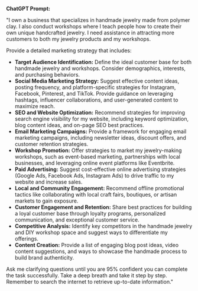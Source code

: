 **ChatGPT Prompt:**  

"I own a business that specializes in handmade jewelry made from polymer clay. I also conduct workshops where I teach people how to create their own unique handcrafted jewelry. I need assistance in attracting more customers to both my jewelry products and my workshops.  

Provide a detailed marketing strategy that includes:  

- **Target Audience Identification:** Define the ideal customer base for both handmade jewelry and workshops. Consider demographics, interests, and purchasing behaviors.  
- **Social Media Marketing Strategy:** Suggest effective content ideas, posting frequency, and platform-specific strategies for Instagram, Facebook, Pinterest, and TikTok. Provide guidance on leveraging hashtags, influencer collaborations, and user-generated content to maximize reach.  
- **SEO and Website Optimization:** Recommend strategies for improving search engine visibility for my website, including keyword optimization, blog content ideas, and on-page SEO best practices.  
- **Email Marketing Campaigns:** Provide a framework for engaging email marketing campaigns, including newsletter ideas, discount offers, and customer retention strategies.  
- **Workshop Promotion:** Offer strategies to market my jewelry-making workshops, such as event-based marketing, partnerships with local businesses, and leveraging online event platforms like Eventbrite.  
- **Paid Advertising:** Suggest cost-effective online advertising strategies (Google Ads, Facebook Ads, Instagram Ads) to drive traffic to my website and increase sales.  
- **Local and Community Engagement:** Recommend offline promotional tactics like collaborating with local craft fairs, boutiques, or artisan markets to gain exposure.  
- **Customer Engagement and Retention:** Share best practices for building a loyal customer base through loyalty programs, personalized communication, and exceptional customer service.  
- **Competitive Analysis:** Identify key competitors in the handmade jewelry and DIY workshop space and suggest ways to differentiate my offerings.  
- **Content Creation:** Provide a list of engaging blog post ideas, video content suggestions, and ways to showcase the handmade process to build brand authenticity.  

Ask me clarifying questions until you are 95% confident you can complete the task successfully. Take a deep breath and take it step by step. Remember to search the internet to retrieve up-to-date information."